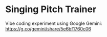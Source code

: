 # Singing Pitch Trainer
Vibe coding experiment using Google Gemini: https://g.co/gemini/share/5e6bf1760c06
